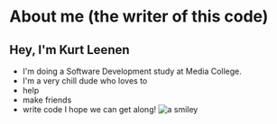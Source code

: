 # About me (the writer of this code)

## Hey, I'm Kurt Leenen
- I'm doing a Software Development study at Media College.
- I'm a very chill dude who loves to
 - help
 - make friends
 - write code
I hope we can get along!
![a smiley](https://www.bradaronson.com/wp-content/uploads/2013/10/happy.jpg)
